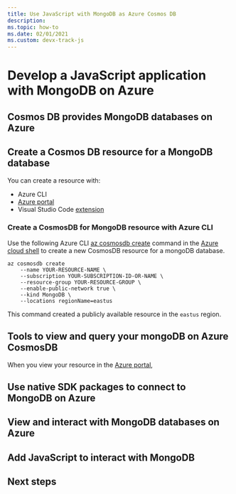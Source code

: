 ```yaml
---
title: Use JavaScript with MongoDB as Azure Cosmos DB
description: 
ms.topic: how-to
ms.date: 02/01/2021
ms.custom: devx-track-js
---
```


# Develop a JavaScript application with MongoDB on Azure

## Cosmos DB provides MongoDB databases on Azure

## Create a Cosmos DB resource for a MongoDB database

You can create a resource with:

* Azure CLI
* [Azure portal](portal.azure.com)
* Visual Studio Code [extension](https://marketplace.visualstudio.com/items?itemName=ms-azuretools.vscode-cosmosdb)

### Create a CosmosDB for MongoDB resource with Azure CLI

Use the following Azure CLI [az cosmosdb create](/cli/azure/cosmosdb?view=azure-cli-latest#az_cosmosdb_create) command in the [Azure cloud shell](https://shell.azure.com.) to create a new CosmosDB resource for a mongoDB database. 

```dotnetcli
az cosmosdb create 
    --name YOUR-RESOURCE-NAME \
    --subscription YOUR-SUBSCRIPTION-ID-OR-NAME \
    --resource-group YOUR-RESOURCE-GROUP \
    --enable-public-network true \
    --kind MongoDB \
    --locations regionName=eastus
```

This command created a publicly available resource in the `eastus` region. 

## Tools to view and query your mongoDB on Azure CosmosDB

When you view your resource in the [Azure portal](/azure/cosmos-db/create-cosmosdb-resources-portal), 

## Use native SDK packages to connect to MongoDB on Azure

## View and interact with MongoDB databases on Azure

## Add JavaScript to interact with MongoDB

## Next steps